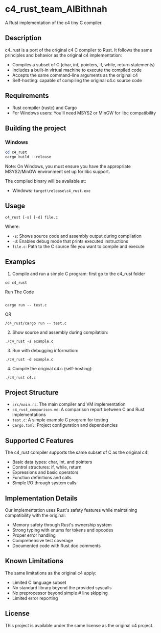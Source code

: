 # c4_rust_team_AlBithnah
A Rust implementation of the c4 tiny C compiler.

## Description

c4_rust is a port of the original c4 C compiler to Rust. It follows the same principles and behavior as the original c4 implementation:
- Compiles a subset of C (char, int, pointers, if, while, return statements)
- Includes a built-in virtual machine to execute the compiled code
- Accepts the same command-line arguments as the original c4
- Self-hosting: capable of compiling the original c4.c source code

## Requirements

- Rust compiler (rustc) and Cargo
- For Windows users: You'll need MSYS2 or MinGW for libc compatibility

## Building the project
### Windows
```powershell
cd c4_rust
cargo build --release
```

Note: On Windows, you must ensure you have the appropriate MSYS2/MinGW environment set up for libc support.

The compiled binary will be available at:
- Windows: `target\release\c4_rust.exe`

## Usage

```
c4_rust [-s] [-d] file.c
```

Where:
- `-s`: Shows source code and assembly output during compilation
- `-d`: Enables debug mode that prints executed instructions
- `file.c`: Path to the C source file you want to compile and execute

## Examples

1. Compile and run a simple C program:
first go to the c4_rust folder
```
cd c4_rust
```
Run The Code
```

cargo run -- test.c
```
OR
```
/c4_rust/cargo run -- test.c
```

2. Show source and assembly during compilation:
```
./c4_rust -s example.c
```

3. Run with debugging information:
```
./c4_rust -d example.c
```

4. Compile the original c4.c (self-hosting):
```
./c4_rust c4.c
```


## Project Structure

- `src/main.rs`: The main compiler and VM implementation
- `c4_rust_comparison.md`: A comparison report between C and Rust implementations
- `test.c`: A simple example C program for testing
- `Cargo.toml`: Project configuration and dependencies

## Supported C Features

The c4_rust compiler supports the same subset of C as the original c4:
- Basic data types: char, int, and pointers
- Control structures: if, while, return
- Expressions and basic operators
- Function definitions and calls
- Simple I/O through system calls

## Implementation Details

Our implementation uses Rust's safety features while maintaining compatibility with the original:
- Memory safety through Rust's ownership system
- Strong typing with enums for tokens and opcodes
- Proper error handling
- Comprehensive test coverage
- Documented code with Rust doc comments

## Known Limitations

The same limitations as the original c4 apply:
- Limited C language subset
- No standard library beyond the provided syscalls
- No preprocessor beyond simple # line skipping
- Limited error reporting

## License

This project is available under the same license as the original c4 project.
